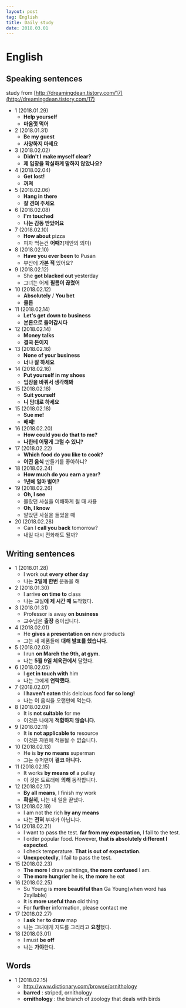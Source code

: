 ```yaml
---
layout: post
tag: English
title: Daily study
date: 2018.03.01
---
```


# English  
## Speaking sentences  
study from [http://dreamingdean.tistory.com/17](http://dreamingdean.tistory.com/17)  
- 1 (2018.01.29)  
  - **Help yourself**  
  - **마음껏 먹어**  
- 2 (2018.01.31)  
  - **Be my guest**   
  - **사양하지 마세요**  
- 3 (2018.02.02)  
  - **Didn't I make myself clear?**  
  - **제 입장을 확실하게 말하지 않았나요?**   
- 4 (2018.02.04)  
  - **Get lost!**  
  - **꺼져**  
- 5 (2018.02.06)  
  - **Hang in there**  
  - **잘 견뎌 주세요**  
- 6 (2018.02.08)  
  - **I'm touched**  
  - **나는 감동 받았어요**  
- 7 (2018.02.10)  
  - **How about** pizza  
  - 피자 먹는건 **어때?**(제안의 의미)  
- 8 (2018.02.10)  
  - **Have you ever been** to Pusan  
  - 부산에 **가본 적** 있어요?  
- 9 (2018.02.12)  
  - She **got blacked out** yesterday  
  - 그녀는 어제 **필름이 끊켰어**  
- 10 (2018.02.12)  
  - **Absolutely** / **You bet**  
  - **물론**  
- 11 (2018.02.14)  
  - **Let's get down to business**  
  - **본론으로 들어갑시다**  
- 12 (2018.02.14)  
  - **Money talks**  
  - **결국 돈이지**  
- 13 (2018.02.16)  
  - **None of your business**  
  - **너나 잘 하세요**  
- 14 (2018.02.16)  
  - **Put yourself in my shoes**  
  - **입장을 바꿔서 생각해봐**  
- 15 (2018.02.18)  
  - **Suit yourself**  
  - **니 맘대로 하세요**  
- 15 (2018.02.18)  
  - **Sue me!**  
  - **배째!**  
- 16 (2018.02.20)  
  - **How could you do that to me?**  
  - **나한테 어떻게 그럴 수 있니?**  
- 17 (2018.02.22)  
  - **Which food do you like to cook?**  
  - **어떤 음식** 만들기를 좋아하니?  
- 18 (2018.02.24)  
  - **How much do you earn a year?**  
  - **1년에 얼마 벌어?**  
- 19 (2018.02.26)  
  - **Oh, I see**  
  - 몰랐던 사실을 이해하게 될 때 사용  
  - **Oh, I know**  
  - 알았던 사실을 들었을 때  
- 20 (2018.02.28)  
  - Can I **call you back** tomorrow?  
  - 내일 다시 전화해도 될까?  

## Writing sentences  
- 1 (2018.01.28)  
  - I work out **every other day**  
  - 나는 **2일에 한번** 운동을 해  
- 2 (2018.01.30)  
  - I arrive **on time** **to** class  
  - 나는 교실**에 제 시간 때** 도착했다. 
- 3 (2018.01.31)
  - Professor is away **on business**  
  - 교수님은 **출장** 중이십니다.  
- 4 (2018.02.01)
  - He **gives a presentation on** new products  
  - 그는 새 제품들에 **대해 발표를 했습니다**.  
- 5 (2018.02.03)  
  - I run **on March the 9th, at gym**.  
  - 나는 **5월 9일 체육관에서** 달렸다.  
- 6 (2018.02.05)  
  - I **get in touch with** him  
  - 나는 그에게 **연락했다.**  
- 7 (2018.02.07)  
  - I **haven't eaten** this delcious food **for so long!**  
  - 나는 이 음식을 오랜만에 먹는다.  
- 8 (2018.02.09)  
  - It is **not suitable** for me  
  - 이것은 나에게 **적합하지 않습니다.**  
- 9 (2018.02.11)  
  - It **is not applicable to** resource  
  - 이것은 자원에 적용될 수 없습니다.  
- 10 (2018.02.13)  
  - He is **by no means** superman  
  - 그는 슈퍼맨이 **결코 아니다.**  
- 11 (2018.02.15)  
  - It works **by means of** a pulley  
  - 이 것은 도르래에 **의해** 동작합니다.  
- 12 (2018.02.17)  
  - **By all means**, I finish my work  
  - **확실히**, 나는 내 일을 끝냈다.  
- 13 (2018.02.19)  
  - I am not the rich **by any means**   
  - 나는 **전혀** 부자가 아닙니다.  
- 14 (2018.02.21)  
  - I want to pass the test. **far from my expectation**, I fail to the test.  
  - I order popular food. However, **that is absolutely different I expected**.  
  - I check temperature. **That is out of expectation**.  
  - **Unexpectedly**, I fail to pass the test.  
- 15 (2018.02.23)  
  - **The more** I draw paintings, **the more confused** I am.  
  - **The more hungrier** he is, **the more** he eat  
- 16 (2018.02.25)  
  - Su Young is **more beautiful than** Ga Young(when word has 2syllable)  
  - It is **more useful than** old thing   
  - For **further** information, please contact me  
- 17 (2018.02.27)  
  - I **ask** her **to draw** map  
  - 나는 그녀에게 지도를 그리라고 **요청**했다.  
- 18 (2018.03.01)  
  - I must **be off**  
  - 나는 **가야**한다.  

## Words  
- 1 (2018.02.15)  
  - http://www.dictionary.com/browse/ornithology  
  - **barred** : striped, ornithology  
  - **ornithology** : the branch of zoology that deals with birds  
